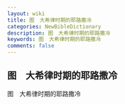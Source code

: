 ```yaml
---
layout: wiki
title: 图　大希律时期的耶路撒冷
categories: NewBibleDictionary
description: 图　大希律时期的耶路撒冷
keywords: 图　大希律时期的耶路撒冷
comments: false
---
```


## 图　大希律时期的耶路撒冷



图　大希律时期的耶路撒冷






